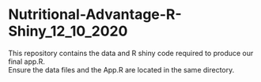 # Nutritional-Advantage-R-Shiny_12_10_2020

This repository contains the data and R shiny code required to produce our final app.R.  
Ensure the data files and the App.R are located in the same directory.



